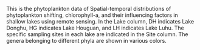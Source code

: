This is the phytoplankton data of Spatial-temporal distributions of phytoplankton shifting, chlorophyll-a, and their influencing factors in shallow lakes using remote sensing.
In the Lake column, DH indicates Lake Donghu, HG indicates Lake Houguan, and LH indicates Lake Luhu.
The specific sampling sites in each lake are indicated in the Site column.
The genera belonging to different phyla are shown in various colors.

